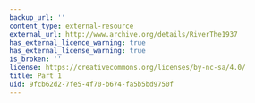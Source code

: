 ```yaml
---
backup_url: ''
content_type: external-resource
external_url: http://www.archive.org/details/RiverThe1937
has_external_licence_warning: true
has_external_license_warning: true
is_broken: ''
license: https://creativecommons.org/licenses/by-nc-sa/4.0/
title: Part 1
uid: 9fcb62d2-7fe5-4f70-b674-fa5b5bd9750f
---
```

